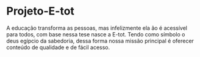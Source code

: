 # Projeto-E-tot
A educação transforma as pessoas, mas infelizmente ela ão é acessível para todos, com base nessa tese nasce a E-tot. Tendo como símbolo o deus egípcio da sabedoria, dessa forma nossa missão principal é oferecer conteúdo de qualidade e de fácil acesso.
